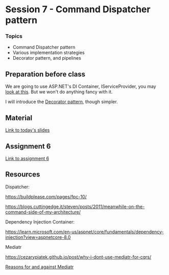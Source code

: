 # Session 7 - Command Dispatcher pattern

### Topics
* Command Dispatcher pattern
* Various implementation strategies
* Decorator pattern, and pipelines

## Preparation before class

We are going to use ASP.NET's DI Container, IServiceProvider, you may [look at this](https://www.stevejgordon.co.uk/aspnet-core-dependency-injection-what-is-the-iserviceprovider-and-how-is-it-built). But we won't do anything fancy with it.

I will introduce the [Decorator pattern](https://www.bytehide.com/blog/decorator-pattern-csharp), though simpler.

## Material
[Link to today's slides](https://viaucdk-my.sharepoint.com/:p:/g/personal/trmo_viauc_dk/EZ2I3gaFe_lMgw36C229Sy0BEYH35sb88PK8GkU8cDTbbA?e=8KdCaP)

## Assignment 6

[Link to assignment 6](https://viaucdk-my.sharepoint.com/:w:/g/personal/trmo_viauc_dk/EWUHT_8GzQRJv3IvihycBCsBhpCqlbFdpvlPUvpY_izpRg?e=uVC02Z)

## Resources

Dispatcher: 

https://buildplease.com/pages/fpc-10/

https://blogs.cuttingedge.it/steven/posts/2011/meanwhile-on-the-command-side-of-my-architecture/

Dependency Injection Container:

https://learn.microsoft.com/en-us/aspnet/core/fundamentals/dependency-injection?view=aspnetcore-8.0

Mediatr

https://cezarypiatek.github.io/post/why-i-dont-use-mediatr-for-cqrs/


[Reasons for and against Mediatr](https://codeopinion.com/why-use-mediatr-3-reasons-why-and-1-reason-not/)